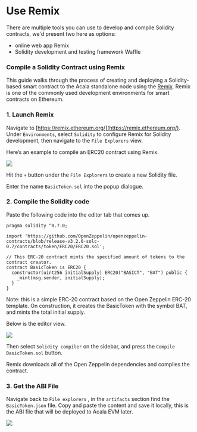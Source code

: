 # Use Remix

There are multiple tools you can use to develop and compile Solidity contracts, we'd present two here as options:

- online web app Remix
- Solidity development and testing framework Waffle

### Compile a Solidity Contract using Remix

This guide walks through the process of creating and deploying a Solidity-based smart contract to the Acala standalone node using the [Remix](https://remix.ethereum.org/). Remix is one of the commonly used development environments for smart contracts on Ethereum.

### **1. Launch Remix**

Navigate to [https://remix.ethereum.org/](https://remix.ethereum.org/). Under `Environments`, select `Solidity` to configure Remix for Solidity development, then navigate to the `File Explorers` view.

Here’s an example to compile an ERC20 contract using Remix.

![](https://i.imgur.com/82B9QJA.png)

Hit the `+` button under the `File Explorers` to create a new Solidity file.

Enter the name `BasicToken.sol` into the popup dialogue.

### **2. Compile the Solidity code**

Paste the following code into the editor tab that comes up.

```text
pragma solidity ^0.7.0;

import 'https://github.com/OpenZeppelin/openzeppelin-contracts/blob/release-v3.2.0-solc-0.7/contracts/token/ERC20/ERC20.sol';

// This ERC-20 contract mints the specified amount of tokens to the contract creator.
contract BasicToken is ERC20 {
  constructor(uint256 initialSupply) ERC20("BASICT", "BAT") public {
    _mint(msg.sender, initialSupply);
  }
}

```

Note: this is a simple ERC-20 contract based on the Open Zeppelin ERC-20 template. On construction, it creates the BasicToken with the symbol BAT, and mints the total initial supply.

Below is the editor view.

![](https://i.imgur.com/mdZhs7y.png)

Then select `Solidity compiler` on the sidebar, and press the `Compile BasicToken.sol` button.

Remix downloads all of the Open Zeppelin dependencies and compiles the contract.

### **3. Get the ABI File**

Navigate back to `File explorers` , in the `artifacts` section find the `BasicToken.json` file. Copy and paste the content and save it locally, this is the ABI file that will be deployed to Acala EVM later.

![](https://i.imgur.com/qzonFHr.png)

#### <a id="Compile-a-Solidity-Contract-using-Remix"></a>
